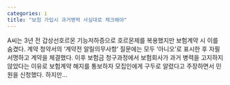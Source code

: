 ```yaml
---
categories: i
title: "보험 가입시 과거병력 사실대로 체크해야"
---
```

 A씨는 3년 전 갑상선호르몬 기능저하증으로 호르몬제를 복용했지만 보험계약 시 이를 숨겼다. 계약 청약서의 ‘계약전 알릴의무사항’ 질문에는 모두 ‘아니오’로 표시한 후 자필서명하고 계약을 체결했다. 이후 보험금 청구과정에서 보험회사가 과거 병력을 고지하지 않았다는 이유로 보험계약 해지를 통보하자 모집인에게 구두로 알렸다고 주장하면서 민원을 신청했다. 하지만...